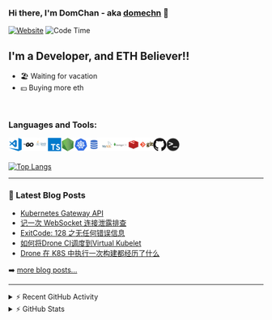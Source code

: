 ### Hi there, I'm DomChan - aka [domechn][website] 👋

[![Website](https://img.shields.io/website?label=domc.me&style=for-the-badge&url=https%3A%2F%2Fdomc.me)](https://domc.me)
![Code Time](https://img.shields.io/endpoint?style=for-the-badge&url=https://codetime-api.datreks.com/badge/798?logoColor=white%26project=%26recentMS=0%26showProject=false)


## I'm a Developer, and ETH Believer!!

- 🏖 Waiting for vacation
- 💴 Buying more eth

<br />

### Languages and Tools:

<img align="left" alt="Visual Studio Code" width="26px" src="https://raw.githubusercontent.com/github/explore/80688e429a7d4ef2fca1e82350fe8e3517d3494d/topics/visual-studio-code/visual-studio-code.png" />
<img align="left" alt="Go" width="26px" src="https://raw.githubusercontent.com/github/explore/80688e429a7d4ef2fca1e82350fe8e3517d3494d/topics/go/go.png" />
<img align="left" alt="Java" width="26px" src="https://raw.githubusercontent.com/github/explore/80688e429a7d4ef2fca1e82350fe8e3517d3494d/topics/java/java.png" />
<img align="left" alt="TypeScript" width="26px" src="https://raw.githubusercontent.com/github/explore/80688e429a7d4ef2fca1e82350fe8e3517d3494d/topics/typescript/typescript.png" />
<img align="left" alt="Node.js" width="26px" src="https://raw.githubusercontent.com/github/explore/80688e429a7d4ef2fca1e82350fe8e3517d3494d/topics/nodejs/nodejs.png" />
<img align="left" alt="Kubernetes" width="26px" src="https://raw.githubusercontent.com/github/explore/80688e429a7d4ef2fca1e82350fe8e3517d3494d/topics/kubernetes/kubernetes.png" />
<img align="left" alt="SQL" width="26px" src="https://raw.githubusercontent.com/github/explore/80688e429a7d4ef2fca1e82350fe8e3517d3494d/topics/sql/sql.png" />
<img align="left" alt="MySQL" width="26px" src="https://raw.githubusercontent.com/github/explore/80688e429a7d4ef2fca1e82350fe8e3517d3494d/topics/mysql/mysql.png" />
<img align="left" alt="MongoDB" width="26px" src="https://raw.githubusercontent.com/github/explore/80688e429a7d4ef2fca1e82350fe8e3517d3494d/topics/mongodb/mongodb.png" />
<img align="left" alt="Redis" width="26px" src="https://raw.githubusercontent.com/github/explore/80688e429a7d4ef2fca1e82350fe8e3517d3494d/topics/redis/redis.png" />
<img align="left" alt="Git" width="26px" src="https://raw.githubusercontent.com/github/explore/80688e429a7d4ef2fca1e82350fe8e3517d3494d/topics/git/git.png" />
<img align="left" alt="GitHub" width="26px" src="https://raw.githubusercontent.com/github/explore/78df643247d429f6cc873026c0622819ad797942/topics/github/github.png" />
<img align="left" alt="Terminal" width="26px" src="https://raw.githubusercontent.com/github/explore/80688e429a7d4ef2fca1e82350fe8e3517d3494d/topics/terminal/terminal.png" />

<br />
<br />

[![Top Langs](https://github-readme-stats.vercel.app/api/top-langs/?username=domechn&hide=html&layout=compact)](https://github.com/anuraghazra/github-readme-stats)

---

### 📕 Latest Blog Posts

<!-- BLOG-POST-LIST:START -->
- [Kubernetes Gateway API](https://blog.domc.me/2021/05/10/k8s-gateway-api/)
- [记一次 WebSocket 连接泄露排查](https://blog.domc.me/2019/12/29/websocket-leak/)
- [ExitCode: 128 之无任何错误信息](https://blog.domc.me/2019/11/21/exit-code-128/)
- [如何将Drone CI调度到Virtual Kubelet](https://blog.domc.me/2019/11/18/drone-virtual-kublet/)
- [Drone 在 K8S 中执行一次构建都经历了什么](https://blog.domc.me/2019/10/22/drone-in-k8s/)
<!-- BLOG-POST-LIST:END -->

➡️ [more blog posts...](https://blog.domc.me)

---

<details>
    <summary> ⚡️ Recent GitHub Activity </summary>

<!--START_SECTION:activity-->
1. 🎉 Merged PR [#8](https://github.com/domechn/jojogif/pull/8) in [domechn/jojogif](https://github.com/domechn/jojogif)
2. ❗️ Opened issue [#18](https://github.com/lklepner/socket.io-adapter-mongo/issues/18) in [lklepner/socket.io-adapter-mongo](https://github.com/lklepner/socket.io-adapter-mongo)
3. 🎉 Merged PR [#15](https://github.com/iftechio/jki/pull/15) in [iftechio/jki](https://github.com/iftechio/jki)
4. 💪 Opened PR [#15](https://github.com/iftechio/jki/pull/15) in [iftechio/jki](https://github.com/iftechio/jki)
5. 🗣 Commented on [#232](https://github.com/aliyun/aliyun-cli/issues/232) in [aliyun/aliyun-cli](https://github.com/aliyun/aliyun-cli)
<!--END_SECTION:activity-->
</details>

<details>
    <summary> ⚡️ GitHub Stats </summary>

<img align="left" alt="domechn's GitHub Stats" src="https://github-readme-stats.vercel.app/api?username=domechn&show_icons=true&hide_border=true" />

</details>

[website]: https://blog.domc.me
